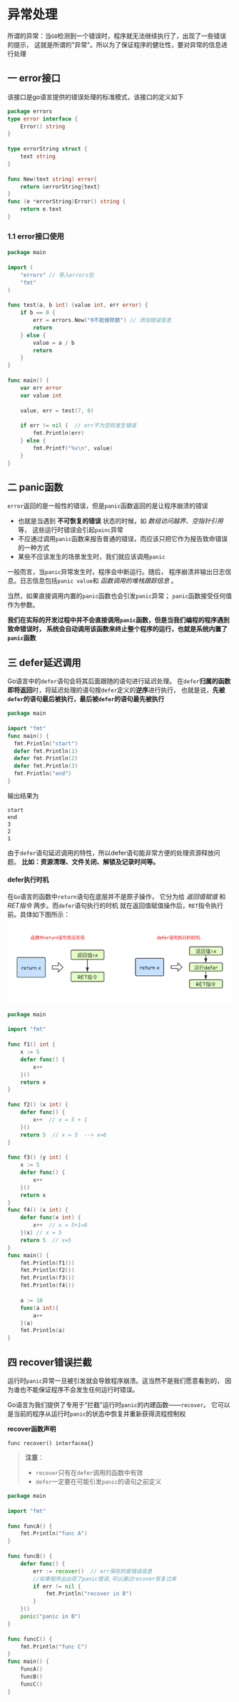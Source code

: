 # 异常处理
所谓的异常：当`GO`检测到一个错误时，程序就无法继续执行了，出现了一些错误的提示，
这就是所谓的"异常"。所以为了保证程序的健壮性，要对异常的信息进行处理

## 一 error接口
该接口是go语言提供的错误处理的标准模式，该接口的定义如下
```go
package errors
type error interface {
	Error() string
}

type errorString struct {
	text string
}

func New(text string) error{
	return &errorString{text}
}
func (e *errorString)Error() string {
	return e.text
}
```

### 1.1 error接口使用

```go
package main

import (
	"errors" // 导入errors包
	"fmt"
)

func test(a, b int) (value int, err error) {
	if b == 0 {
		err = errors.New("0不能做除数") // 添加错误信息
		return
	} else {
		value = a / b
		return
	}
}

func main() {
	var err error
	var value int

	value, err = test(7, 0)

	if err != nil {  // err不为空则发生错误
		fmt.Println(err)
	} else {
		fmt.Printf("%v\n", value)
	}
}
```

## 二 panic函数
`error`返回的是一般性的错误，但是`panic`函数返回的是让程序崩溃的错误

* 也就是当遇到 **不可恢复的错误** 状态的时候，如 *数组访问越界、空指针引用* 等，
  这些运行时错误会引起`painc`异常
* 不应通过调用`panic`函数来报告普通的错误，而应该只把它作为报告致命错误的一种方式
* 某些不应该发生的场景发生时，我们就应该调用`panic`

一般而言，当`panic`异常发生时，程序会中断运行。随后，
程序崩溃并输出日志信息。日志信息包括`panic value`和 *函数调用的堆栈跟踪信息* 。

当然，如果直接调用内置的`panic`函数也会引发`panic`异常；
`panic`函数接受任何值作为参数。

**我们在实际的开发过程中并不会直接调用`panic`函数，但是当我们编程的程序遇到致命错误时，
系统会自动调用该函数来终止整个程序的运行，也就是系统内置了`panic`函数**

## 三 defer延迟调用
Go语言中的`defer`语句会将其后面跟随的语句进行延迟处理。
在`defer`**归属的函数即将返回**时，将延迟处理的语句按`defer`定义的**逆序**进行执行，
也就是说，**先被`defer`的语句最后被执行，最后被`defer`的语句最先被执行**
```go
package main

import "fmt"
func main() {
  fmt.Println("start")
  defer fmt.Println(1)
  defer fmt.Println(2)
  defer fmt.Println(3)
  fmt.Println("end")
}
```
输出结果为
```
start
end
3
2
1
```

由于`defer`语句延迟调用的特性，所以defer语句能非常方便的处理资源释放问题。
**比如：资源清理、文件关闭、解锁及记录时间等。**

#### defer执行时机
在`Go`语言的函数中`return`语句在底层并不是原子操作，
它分为给 *返回值赋值* 和 *RET指令* 两步。而`defer`语句执行的时机
就在返回值赋值操作后，`RET`指令执行前。具体如下图所示：
![](./.img/defer执行时机.png)

```go
package main

import "fmt"

func f1() int {
	x := 5
	defer func() {
		x++
	}()
	return x
}

func f2() (x int) {
	defer func() {
		x++  // x = 5 + 1
	}()
	return 5  // x = 5  --> x=6
}

func f3() (y int) {
	x := 5
	defer func() {
		x++
	}()
	return x
}
func f4() (x int) {
	defer func(x int) {
		x++  // x = 5+1=6
	}(x) // x = 5
	return 5  // x=5
}
func main() {
	fmt.Println(f1())
	fmt.Println(f2())
	fmt.Println(f3())
	fmt.Println(f4())

	a := 10
	func(a int){
		a++
	}(a)
	fmt.Println(a)
}
```

## 四 recover错误拦截

运行时`panic`异常一旦被引发就会导致程序崩溃。这当然不是我们愿意看到的，
因为谁也不能保证程序不会发生任何运行时错误。

Go语言为我们提供了专用于“拦截”运行时`panic`的内建函数——`recover`。
它可以是当前的程序从运行时`panic`的状态中恢复并重新获得流程控制权

**recover函数声明**
```
func recover() interfacea{}
```
> **注意**：
> * `recover`只有在`defer`调用的函数中有效
> * `defer`一定要在可能引发`panic`的语句之前定义

```go
package main

import "fmt"

func funcA() {
	fmt.Println("func A")
}

func funcB() {
	defer func() {
		err := recover()  // err保存的是错误信息
		//如果程序出出现了panic错误,可以通过recover恢复过来
		if err != nil {
			fmt.Println("recover in B")
		}
	}()
	panic("panic in B")
}

func funcC() {
	fmt.Println("func C")
}
func main() {
	funcA()
	funcB()
	funcC()
}
```



